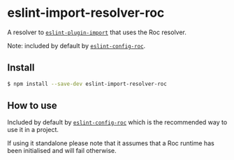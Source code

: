 # eslint-import-resolver-roc

A resolver to [`eslint-plugin-import`](https://github.com/benmosher/eslint-plugin-import) that uses the Roc resolver.

Note: included by default by [`eslint-config-roc`](https://github.com/rocjs/eslint-roc/tree/master/packages/eslint-config-roc).

## Install

```bash
$ npm install --save-dev eslint-import-resolver-roc
```

## How to use

Included by default by [`eslint-config-roc`](https://github.com/rocjs/eslint-roc/tree/master/packages/eslint-config-roc) which is the recommended way to use it in a project.

If using it standalone please note that it assumes that a Roc runtime has been initialised and will fail otherwise.
